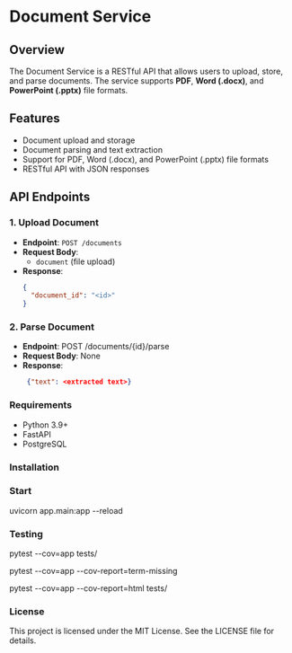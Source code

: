 # Document Service

## Overview
The Document Service is a RESTful API that allows users to upload, store, and parse documents. The service supports **PDF**, **Word (.docx)**, and **PowerPoint (.pptx)** file formats.

## Features
- Document upload and storage
- Document parsing and text extraction
- Support for PDF, Word (.docx), and PowerPoint (.pptx) file formats
- RESTful API with JSON responses

## API Endpoints

### 1. Upload Document
- **Endpoint**: `POST /documents`
- **Request Body**: 
  - `document` (file upload)
- **Response**:
  ```json
  {
    "document_id": "<id>"
  }
  
### 2. Parse Document
- **Endpoint**: POST /documents/{id}/parse
- **Request Body**: None
- **Response**:
  ```json
   {"text": <extracted text>}
  
### Requirements
- Python 3.9+
- FastAPI
- PostgreSQL

### Installation

### Start
uvicorn app.main:app --reload
### Testing
pytest --cov=app tests/

pytest --cov=app --cov-report=term-missing

pytest --cov=app --cov-report=html tests/
### License
This project is licensed under the MIT License. See the LICENSE file for details.
